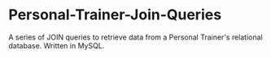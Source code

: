 # Personal-Trainer-Join-Queries
A series of JOIN queries to retrieve data from a Personal Trainer's relational database. Written in MySQL.
